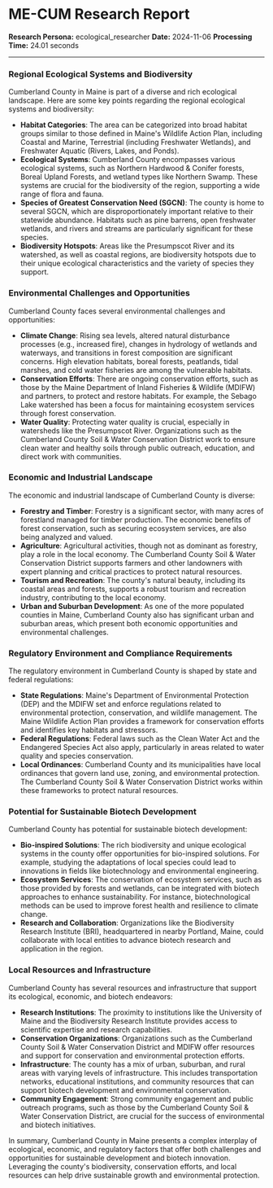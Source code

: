# ME-CUM Research Report

**Research Persona:** ecological_researcher
**Date:** 2024-11-06
**Processing Time:** 24.01 seconds

---

### Regional Ecological Systems and Biodiversity

Cumberland County in Maine is part of a diverse and rich ecological landscape. Here are some key points regarding the regional ecological systems and biodiversity:

- **Habitat Categories**: The area can be categorized into broad habitat groups similar to those defined in Maine's Wildlife Action Plan, including Coastal and Marine, Terrestrial (including Freshwater Wetlands), and Freshwater Aquatic (Rivers, Lakes, and Ponds).
- **Ecological Systems**: Cumberland County encompasses various ecological systems, such as Northern Hardwood & Conifer forests, Boreal Upland Forests, and wetland types like Northern Swamp. These systems are crucial for the biodiversity of the region, supporting a wide range of flora and fauna.
- **Species of Greatest Conservation Need (SGCN)**: The county is home to several SGCN, which are disproportionately important relative to their statewide abundance. Habitats such as pine barrens, open freshwater wetlands, and rivers and streams are particularly significant for these species.
- **Biodiversity Hotspots**: Areas like the Presumpscot River and its watershed, as well as coastal regions, are biodiversity hotspots due to their unique ecological characteristics and the variety of species they support.

### Environmental Challenges and Opportunities

Cumberland County faces several environmental challenges and opportunities:

- **Climate Change**: Rising sea levels, altered natural disturbance processes (e.g., increased fire), changes in hydrology of wetlands and waterways, and transitions in forest composition are significant concerns. High elevation habitats, boreal forests, peatlands, tidal marshes, and cold water fisheries are among the vulnerable habitats.
- **Conservation Efforts**: There are ongoing conservation efforts, such as those by the Maine Department of Inland Fisheries & Wildlife (MDIFW) and partners, to protect and restore habitats. For example, the Sebago Lake watershed has been a focus for maintaining ecosystem services through forest conservation.
- **Water Quality**: Protecting water quality is crucial, especially in watersheds like the Presumpscot River. Organizations such as the Cumberland County Soil & Water Conservation District work to ensure clean water and healthy soils through public outreach, education, and direct work with communities.

### Economic and Industrial Landscape

The economic and industrial landscape of Cumberland County is diverse:

- **Forestry and Timber**: Forestry is a significant sector, with many acres of forestland managed for timber production. The economic benefits of forest conservation, such as securing ecosystem services, are also being analyzed and valued.
- **Agriculture**: Agricultural activities, though not as dominant as forestry, play a role in the local economy. The Cumberland County Soil & Water Conservation District supports farmers and other landowners with expert planning and critical practices to protect natural resources.
- **Tourism and Recreation**: The county's natural beauty, including its coastal areas and forests, supports a robust tourism and recreation industry, contributing to the local economy.
- **Urban and Suburban Development**: As one of the more populated counties in Maine, Cumberland County also has significant urban and suburban areas, which present both economic opportunities and environmental challenges.

### Regulatory Environment and Compliance Requirements

The regulatory environment in Cumberland County is shaped by state and federal regulations:

- **State Regulations**: Maine's Department of Environmental Protection (DEP) and the MDIFW set and enforce regulations related to environmental protection, conservation, and wildlife management. The Maine Wildlife Action Plan provides a framework for conservation efforts and identifies key habitats and stressors.
- **Federal Regulations**: Federal laws such as the Clean Water Act and the Endangered Species Act also apply, particularly in areas related to water quality and species conservation.
- **Local Ordinances**: Cumberland County and its municipalities have local ordinances that govern land use, zoning, and environmental protection. The Cumberland County Soil & Water Conservation District works within these frameworks to protect natural resources.

### Potential for Sustainable Biotech Development

Cumberland County has potential for sustainable biotech development:

- **Bio-inspired Solutions**: The rich biodiversity and unique ecological systems in the county offer opportunities for bio-inspired solutions. For example, studying the adaptations of local species could lead to innovations in fields like biotechnology and environmental engineering.
- **Ecosystem Services**: The conservation of ecosystem services, such as those provided by forests and wetlands, can be integrated with biotech approaches to enhance sustainability. For instance, biotechnological methods can be used to improve forest health and resilience to climate change.
- **Research and Collaboration**: Organizations like the Biodiversity Research Institute (BRI), headquartered in nearby Portland, Maine, could collaborate with local entities to advance biotech research and application in the region.

### Local Resources and Infrastructure

Cumberland County has several resources and infrastructure that support its ecological, economic, and biotech endeavors:

- **Research Institutions**: The proximity to institutions like the University of Maine and the Biodiversity Research Institute provides access to scientific expertise and research capabilities.
- **Conservation Organizations**: Organizations such as the Cumberland County Soil & Water Conservation District and MDIFW offer resources and support for conservation and environmental protection efforts.
- **Infrastructure**: The county has a mix of urban, suburban, and rural areas with varying levels of infrastructure. This includes transportation networks, educational institutions, and community resources that can support biotech development and environmental conservation.
- **Community Engagement**: Strong community engagement and public outreach programs, such as those by the Cumberland County Soil & Water Conservation District, are crucial for the success of environmental and biotech initiatives.

In summary, Cumberland County in Maine presents a complex interplay of ecological, economic, and regulatory factors that offer both challenges and opportunities for sustainable development and biotech innovation. Leveraging the county's biodiversity, conservation efforts, and local resources can help drive sustainable growth and environmental protection.
